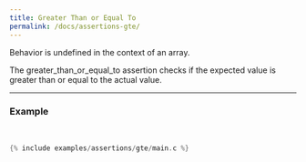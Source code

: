 ```yaml
---
title: Greater Than or Equal To
permalink: /docs/assertions-gte/
---
```


<div class="alert alert-warning" role="alert">
  Behavior is undefined in the context of an array.
</div>

The <span class="badge badge-info">greater_than_or_equal_to</span> assertion checks if the expected value is greater than or equal to the actual value.

---

### Example

<br />

```c
{% include examples/assertions/gte/main.c %}
```